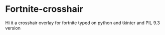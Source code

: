 # Fortnite-crosshair
Hi it a crosshair overlay for fortnite typed on python and tkinter and PIL 9.3 version
